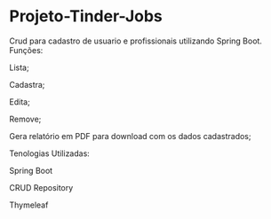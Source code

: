 # Projeto-Tinder-Jobs
Crud para cadastro de usuario e profissionais utilizando Spring Boot.
Funções:

Lista;

Cadastra;

Edita;

Remove;

Gera relatório em PDF para download com os dados cadastrados;



Tenologias Utilizadas:

Spring Boot

CRUD Repository

Thymeleaf
